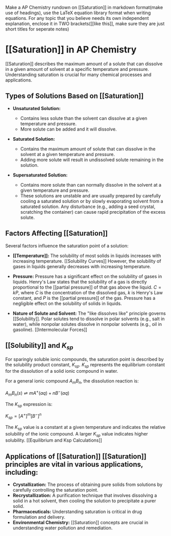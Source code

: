 Make a AP Chemistry rundown on [[Saturation]]  in markdown format(make use of headings), use the LaTeX equation library format when writing equations. For any topic that you believe needs its own independent explanation, enclose it in TWO brackets([[like this]], make sure they are just short titles for seperate notes)

# [[Saturation]] in AP Chemistry
 [[Saturation]] describes the maximum amount of a solute that can dissolve in a given amount of solvent at a specific temperature and pressure.  Understanding saturation is crucial for many chemical processes and applications.

## Types of Solutions Based on [[Saturation]] 
* **Unsaturated Solution:** 
	* Contains less solute than the solvent can dissolve at a given temperature and pressure.  
	* More solute can be added and it will dissolve.

* **Saturated Solution:** 
	* Contains the maximum amount of solute that can dissolve in the solvent at a given temperature and pressure.
	* Adding more solute will result in undissolved solute remaining in the solution.

* **Supersaturated Solution:** 
	* Contains more solute than can normally dissolve in the solvent at a given temperature and pressure. 
	* These solutions are unstable and are usually prepared by carefully cooling a saturated solution or by slowly evaporating solvent from a saturated solution.  Any disturbance (e.g., adding a seed crystal, scratching the container) can cause rapid precipitation of the excess solute.


## Factors Affecting [[Saturation]] 
Several factors influence the saturation point of a solution:

* **[[Temperature]]:**  The solubility of most solids in liquids increases with increasing temperature. [[Solubility Curves]] However, the solubility of gases in liquids generally decreases with increasing temperature.

* **Pressure:** Pressure has a significant effect on the solubility of gases in liquids.  Henry's Law states that the solubility of a gas is directly proportional to the [[partial pressure]] of that gas above the liquid.  $C = kP$, where $C$ is the concentration of the dissolved gas, $k$ is Henry's Law constant, and $P$ is the [[partial pressure]] of the gas.  Pressure has a negligible effect on the solubility of solids in liquids.

* **Nature of Solute and Solvent:**  The "like dissolves like" principle governs [[Solubility]]. Polar solutes tend to dissolve in polar solvents (e.g., salt in water), while nonpolar solutes dissolve in nonpolar solvents (e.g., oil in gasoline).  [[Intermolecular Forces]]


## [[Solubility]] and $K_{sp}$

For sparingly soluble ionic compounds, the saturation point is described by the solubility product constant, $K_{sp}$.  $K_{sp}$ represents the equilibrium constant for the dissolution of a solid ionic compound in water.

For a general ionic compound $A_mB_n$, the dissolution reaction is:

$A_mB_n(s) \rightleftharpoons mA^+(aq) + nB^-(aq)$

The $K_{sp}$ expression is:

$K_{sp} = [A^+]^m[B^-]^n$

The $K_{sp}$ value is a constant at a given temperature and indicates the relative solubility of the ionic compound. A larger $K_{sp}$ value indicates higher solubility.  [[Equilibrium and Ksp Calculations]]


## Applications of [[Saturation]]  [[Saturation]] principles are vital in various applications, including:

* **Crystallization:**  The process of obtaining pure solids from solutions by carefully controlling the saturation point.
* **Recrystallization:** A purification technique that involves dissolving a solid in a hot solvent, then cooling the solution to precipitate a purer solid.
* **Pharmaceuticals:**  Understanding saturation is critical in drug formulation and delivery.
* **Environmental Chemistry:**  [[Saturation]] concepts are crucial in understanding water pollution and remediation.

